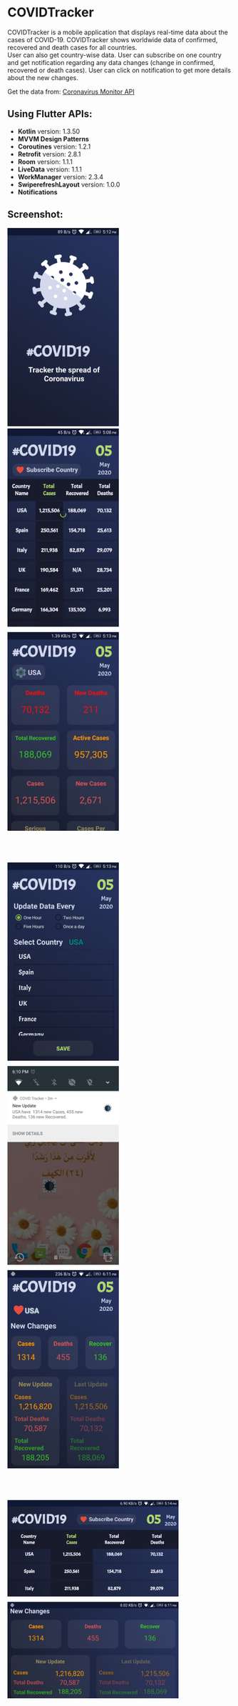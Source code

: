 # COVIDTracker

COVIDTracker is a mobile application that displays real-time data about the cases of COVID-19. 
COVIDTracker shows worldwide data of confirmed, recovered and death cases for all countries.   
User can also get country-wise data. 
User can subscribe on one country and get notification regarding any data changes (change in
confirmed, recovered or death cases). 
User can click on notification to get more details about the new changes.   

Get the data from: [Coronavirus Monitor API](https://rapidapi.com/astsiatsko/api/coronavirus-monitor)


## Using Flutter APIs:

- **Kotlin** version: 1.3.50
- **MVVM Design Patterns**
- **Coroutines** version: 1.2.1
- **Retrofit** version: 2.8.1
- **Room** version: 1.1.1
- **LiveData** version: 1.1.1
- **WorkManager** version: 2.3.4
- **SwiperefreshLayout** version: 1.0.0
- **Notifications**


## Screenshot:

<div>
  <span style="font-size: 16pt;">
  <img src = "images/Screenshot_1-SplashScreen.jpg" width ="250">               <span style="font-size: 36pt;">
  <img src = "images/Screenshot_2-HomeScreen.jpg" width ="250">                 <span style="font-size: 36pt;">
  <img src = "images/Screenshot_3-SubscribeScreen.jpg" width ="250">            <span style="font-size: 36pt;">
  <br/> <br/>
  <img src = "images/Screenshot_4-SelectCountryScreen.jpg" width ="250">        <span style="font-size: 36pt;">
  <img src = "images/Screenshot_6-Notification.jpg" width ="250">               <span style="font-size: 36pt;">
  <img src = "images/Screenshot_7-NotificationScreen.jpg" width = "250"">       <span style="font-size: 36pt;">
   <br/> <br/>                                                                                                  
  <img src = "images/Screenshot_5-HomeScreen_Land.jpg" height ="216" >           <span style="font-size: 36pt;">                         
  <img src = "images/Screenshot_8-NotificationScreen_Land.jpg" height = "216">  <span style="font-size: 36pt;">
<div>

